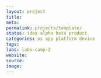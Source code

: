 ```yaml
---
layout: project
title: 
meta: 
permalink: projects/template/
status: idea alpha beta product
categories: os app platform device
tags: 
labs: labs-camp-2
website:
source: 
image:
---
```





